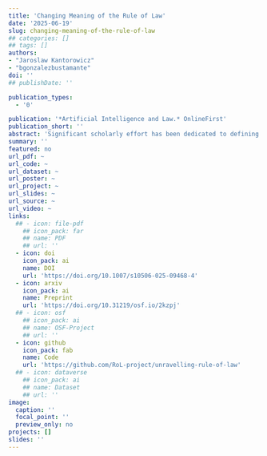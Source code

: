 ```yaml
---
title: 'Changing Meaning of the Rule of Law'
date: '2025-06-19'
slug: changing-meaning-of-the-rule-of-law
## categories: []
## tags: []
authors:
- "Jaroslaw Kantorowicz"
- "bgonzalezbustamante"
doi: ''
## publishDate: ''

publication_types:
  - '0'

publication: '*Artificial Intelligence and Law.* OnlineFirst'
publication_short: ''
abstract: 'Significant scholarly effort has been dedicated to defining the rule of law. The prevailing view in the literature is that the rule of law is a highly multidimensional and, as some suggest, an essentially contested concept. In this study, we employ advanced text-as-data methods, specifically diachronic word embeddings, to shed light on what the rule of law means and how its meaning has evolved over a century through parliamentary speeches in the UK and the US. We categorize the conceptualization of the rule of law into thin (procedural) and thick (substantive) definitions. Our findings indicate that procedural elements, such as rules and judiciary, maintain a strong and relatively more stable association with the rule of law. In contrast, substantive elements, which include rights and democratic principles, have become relatively less associated with the rule of law over time. Despite this decline, the rights component remains critically important to the concept, broadly equivalent in significance to procedural aspects. Because our analysis is confined to parliamentary debates from the UK and the US, the findings should be interpreted with caution when generalizing to other political contexts.'
summary: ''
featured: no
url_pdf: ~
url_code: ~
url_dataset: ~
url_poster: ~
url_project: ~
url_slides: ~
url_source: ~
url_video: ~
links:
  ## - icon: file-pdf
    ## icon_pack: far
    ## name: PDF
    ## url: ''
  - icon: doi
    icon_pack: ai
    name: DOI
    url: 'https://doi.org/10.1007/s10506-025-09468-4'
  - icon: arxiv
    icon_pack: ai
    name: Preprint
    url: 'https://doi.org/10.31219/osf.io/2kzpj'
  ## - icon: osf
    ## icon_pack: ai
    ## name: OSF-Project
    ## url: ''
  - icon: github
    icon_pack: fab
    name: Code
    url: 'https://github.com/RoL-project/unravelling-rule-of-law'
  ## - icon: dataverse
    ## icon_pack: ai
    ## name: Dataset
    ## url: ''
image:
  caption: ''
  focal_point: ''
  preview_only: no
projects: []
slides: ''
---
```

